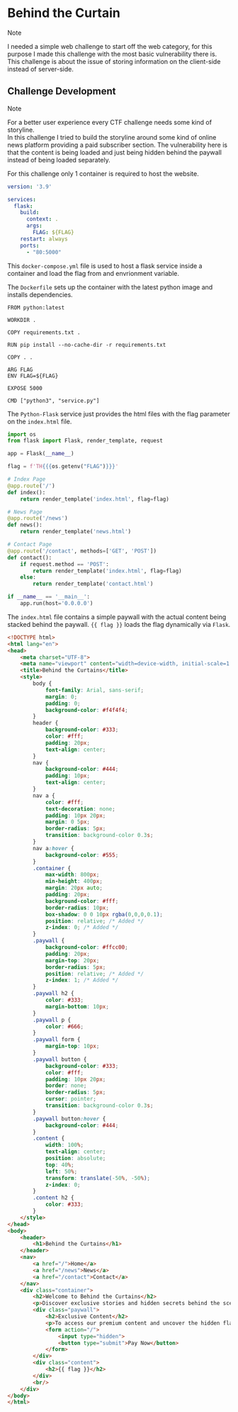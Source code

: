 # Behind the Curtain

> [!NOTE]
>
> I needed a simple web challenge to start off the web category, for this purpose I made this challenge with the most basic vulnerability there is. <br/>
> This challenge is about the issue of storing information on the client-side instead of server-side.

## Challenge Development

> [!NOTE]
> 
> For a better user experience every CTF challenge needs some kind of storyline. <br/>
> In this challenge I tried to build the storyline around some kind of online news platform providing a paid subscriber section. The vulnerability here is that the content is being loaded and just being hidden behind the paywall instead of being loaded separately.

For this challenge only 1 container is required to host the website. <br/>
```yml
version: '3.9'

services:
  flask:
    build:
      context: .
      args:
        FLAG: ${FLAG}
    restart: always
    ports:
      - "80:5000"
```

This `docker-compose.yml` file is used to host a flask service inside a container and load the flag from and envrionment variable. <br/>

The `Dockerfile` sets up the container with the latest python image and installs dependencies. <br/>
```docker
FROM python:latest

WORKDIR .

COPY requirements.txt .

RUN pip install --no-cache-dir -r requirements.txt

COPY . .

ARG FLAG
ENV FLAG=${FLAG}

EXPOSE 5000

CMD ["python3", "service.py"]
```

The `Python-Flask` service just provides the html files with the flag parameter on the `index.html` file. <br/>
```py
import os
from flask import Flask, render_template, request

app = Flask(__name__)

flag = f'TH{{{os.getenv("FLAG")}}}'

# Index Page
@app.route('/')
def index():
    return render_template('index.html', flag=flag)

# News Page
@app.route('/news')
def news():
    return render_template('news.html')

# Contact Page
@app.route('/contact', methods=['GET', 'POST'])
def contact():
    if request.method == 'POST':
        return render_template('index.html', flag=flag)
    else:
        return render_template('contact.html')

if __name__ == '__main__':
    app.run(host='0.0.0.0')
```

The `index.html` file contains a simple paywall with the actual content being stacked behind the paywall. `{{ flag }}` loads the flag dynamically via `Flask`. <br/>
```html
<!DOCTYPE html>
<html lang="en">
<head>
    <meta charset="UTF-8">
    <meta name="viewport" content="width=device-width, initial-scale=1.0">
    <title>Behind the Curtains</title>
    <style>
        body {
            font-family: Arial, sans-serif;
            margin: 0;
            padding: 0;
            background-color: #f4f4f4;
        }
        header {
            background-color: #333;
            color: #fff;
            padding: 20px;
            text-align: center;
        }
        nav {
            background-color: #444;
            padding: 10px;
            text-align: center;
        }
        nav a {
            color: #fff;
            text-decoration: none;
            padding: 10px 20px;
            margin: 0 5px;
            border-radius: 5px;
            transition: background-color 0.3s;
        }
        nav a:hover {
            background-color: #555;
        }
        .container {
            max-width: 800px;
            min-height: 400px;
            margin: 20px auto;
            padding: 20px;
            background-color: #fff;
            border-radius: 10px;
            box-shadow: 0 0 10px rgba(0,0,0,0.1);
            position: relative; /* Added */
            z-index: 0; /* Added */
        }
        .paywall {
            background-color: #ffcc00;
            padding: 20px;
            margin-top: 20px;
            border-radius: 5px;
            position: relative; /* Added */
            z-index: 1; /* Added */
        }
        .paywall h2 {
            color: #333;
            margin-bottom: 10px;
        }
        .paywall p {
            color: #666;
        }
        .paywall form {
            margin-top: 10px;
        }
        .paywall button {
            background-color: #333;
            color: #fff;
            padding: 10px 20px;
            border: none;
            border-radius: 5px;
            cursor: pointer;
            transition: background-color 0.3s;
        }
        .paywall button:hover {
            background-color: #444;
        }
        .content {
            width: 100%;
            text-align: center;
            position: absolute; 
            top: 40%; 
            left: 50%; 
            transform: translate(-50%, -50%);
            z-index: 0; 
        }
        .content h2 {
            color: #333;
        }
    </style>
</head>
<body>
    <header>
        <h1>Behind the Curtains</h1>
    </header>
    <nav>
        <a href="/">Home</a>
        <a href="/news">News</a>
        <a href="/contact">Contact</a>
    </nav>
    <div class="container">
        <h2>Welcome to Behind the Curtains</h2>
        <p>Discover exclusive stories and hidden secrets behind the scenes!</p>
        <div class="paywall">
            <h2>Exclusive Content</h2>
            <p>To access our premium content and uncover the hidden flag, please make a payment.</p>
            <form action="/">
                <input type="hidden">
                <button type="submit">Pay Now</button>
            </form>
        </div>
        <div class="content">
            <h2>{{ flag }}</h2>
        </div>
        <br/>
    </div>
</body>
</html>
```